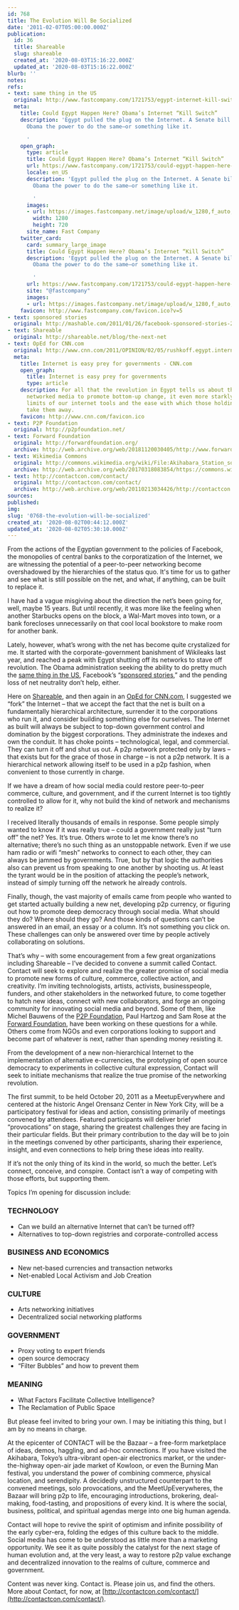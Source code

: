 ```yaml
---
id: 768
title: The Evolution Will Be Socialized
date: '2011-02-07T05:00:00.000Z'
publication:
  id: 36
  title: Shareable
  slug: shareable
  created_at: '2020-08-03T15:16:22.000Z'
  updated_at: '2020-08-03T15:16:22.000Z'
blurb: ''
notes: 
refs:
- text: same thing in the US
  original: http://www.fastcompany.com/1721753/egypt-internet-kill-switch
  meta:
    title: Could Egypt Happen Here? Obama’s Internet “Kill Switch”
    description: 'Egypt pulled the plug on the Internet. A Senate bill would give
      Obama the power to do the same–or something like it.

      '
    open_graph:
      type: article
      title: Could Egypt Happen Here? Obama’s Internet “Kill Switch”
      url: https://www.fastcompany.com/1721753/could-egypt-happen-here-obamas-internet-kill-switch
      locale: en_US
      description: 'Egypt pulled the plug on the Internet. A Senate bill would give
        Obama the power to do the same–or something like it.

        '
      images:
      - url: https://images.fastcompany.net/image/upload/w_1280,f_auto,q_auto,fl_lossy/fc/1721753-could-egypt-happen-here-obamas-internet-kill-switch-rotator.jpg
        width: 1280
        height: 720
      site_name: Fast Company
    twitter_card:
      card: summary_large_image
      title: Could Egypt Happen Here? Obama’s Internet “Kill Switch”
      description: 'Egypt pulled the plug on the Internet. A Senate bill would give
        Obama the power to do the same–or something like it.

        '
      url: https://www.fastcompany.com/1721753/could-egypt-happen-here-obamas-internet-kill-switch
      site: "@fastcompany"
      images:
      - url: https://images.fastcompany.net/image/upload/w_1280,f_auto,q_auto,fl_lossy/fc/1721753-could-egypt-happen-here-obamas-internet-kill-switch-rotator.jpg
    favicon: http://www.fastcompany.com/favicon.ico?v=5
- text: sponsored stories
  original: http://mashable.com/2011/01/26/facebook-sponsored-stories-2/
- text: Shareable
  original: http://shareable.net/blog/the-next-net
- text: OpEd for CNN.com
  original: http://www.cnn.com/2011/OPINION/02/05/rushkoff.egypt.internet/index.html
  meta:
    title: Internet is easy prey for governments - CNN.com
    open_graph:
      title: Internet is easy prey for governments
      type: article
    description: For all that the revolution in Egypt tells us about the power of
      networked media to promote bottom-up change, it even more starkly reveals the
      limits of our internet tools and the ease with which those holding power can
      take them away.
    favicon: http://www.cnn.com/favicon.ico
- text: P2P Foundation
  original: http://p2pfoundation.net/
- text: Forward Foundation
  original: http://forwardfoundation.org/
  archive: http://web.archive.org/web/20181120030405/http://www.forwardfoundation.org/
- text: Wikimedia Commons
  original: http://commons.wikimedia.org/wiki/File:Akihabara_Station_square.jpg
  archive: http://web.archive.org/web/20170318083854/https://commons.wikimedia.org/wiki/File:Akihabara_Station_square.jpg
- text: http://contactcon.com/contact/
  original: http://contactcon.com/contact/
  archive: http://web.archive.org/web/20110213034426/http://contactcon.com:80/contact/
sources: 
published: 
img: 
slug: '0768-the-evolution-will-be-socialized'
created_at: '2020-08-02T00:44:12.000Z'
updated_at: '2020-08-02T05:30:10.000Z'
---
```

From the actions of the Egyptian government to the policies of Facebook, the monopolies of central banks to the corporatization of the Internet, we are witnessing the potential of a peer-to-peer networking become overshadowed by the hierarchies of the status quo. It's time for us to gather and see what is still possible on the net, and what, if anything, can be built to replace it.

I have had a vague misgiving about the direction the net’s been going for, well, maybe 15 years. But until recently, it was more like the feeling when another Starbucks opens on the block, a Wal-Mart moves into town, or a bank forecloses unnecessarily on that cool local bookstore to make room for another bank.

Lately, however, what’s wrong with the net has become quite crystalized for me. It started with the corporate-government banishment of Wikileaks last year, and reached a peak with Egypt shutting off its networks to stave off revolution. The Obama administration seeking the ability to do pretty much the [same thing in the US](http://www.fastcompany.com/1721753/egypt-internet-kill-switch), Facebook’s “[sponsored stories](http://mashable.com/2011/01/26/facebook-sponsored-stories-2/),” and the pending loss of net neutrality don’t help, either.

Here on [Shareable](http://shareable.net/blog/the-next-net), and then again in an [OpEd for CNN.com](http://www.cnn.com/2011/OPINION/02/05/rushkoff.egypt.internet/index.html), I suggested we “fork” the Internet – that we accept the fact that the net is built on a fundamentally hierarchical architecture, surrender it to the corporations who run it, and consider building something else for ourselves. The Internet as built will always be subject to top-down government control and domination by the biggest corporations. They administrate the indexes and own the conduit. It has choke points – technological, legal, and commercial. They can turn it off and shut us out. A p2p network protected only by laws – that exists but for the grace of those in charge – is not a p2p network. It is a hierarchical network allowing itself to be used in a p2p fashion, when convenient to those currently in charge.

If we have a dream of how social media could restore peer-to-peer commerce, culture, and government, and if the current Internet is too tightly controlled to allow for it, why not build the kind of network and mechanisms to realize it?

I received literally thousands of emails in response. Some people simply wanted to know if it was really true – could a government really just “turn off” the net? Yes. It’s true. Others wrote to let me know there’s no alternative; there’s no such thing as an unstoppable network. Even if we use ham radio or wifi “mesh” networks to connect to each other, they can always be jammed by governments. True, but by that logic the authorities also can prevent us from speaking to one another by shooting us. At least the tyrant would be in the position of attacking the people’s network, instead of simply turning off the network he already controls.

Finally, though, the vast majority of emails came from people who wanted to get started actually building a new net, developing p2p currency, or figuring out how to promote deep democracy through social media. What should they do? Where should they go? And those kinds of questions can’t be answered in an email, an essay or a column. It’s not something you click on. These challenges can only be answered over time by people actively collaborating on solutions.

That’s why – with some encouragement from a few great organizations including Shareable – I’ve decided to convene a summit called Contact. Contact will seek to explore and realize the greater promise of social media to promote new forms of culture, commerce, collective action, and creativity. I’m inviting technologists, artists, activists, businesspeople, funders, and other stakeholders in the networked future, to come together to hatch new ideas, connect with new collaborators, and forge an ongoing community for innovating social media and beyond. Some of them, like Michel Bauwens of the [P2P Foundation](http://p2pfoundation.net/), Paul Hartzog and Sam Rose at the [Forward Foundation](http://forwardfoundation.org/), have been working on these questions for a while. Others come from NGOs and even corporations looking to support and become part of whatever is next, rather than spending money resisting it.

From the development of a new non-hierarchical Internet to the implementation of alternative e-currencies, the prototyping of open source democracy to experiments in collective cultural expression, Contact will seek to initiate mechanisms that realize the true promise of the networking revolution.

The first summit, to be held October 20, 2011 as a MeetupEverywhere and centered at the historic Angel Orensanz Center in New York City, will be a participatory festival for ideas and action, consisting primarily of meetings convened by attendees. Featured participants will deliver brief “provocations” on stage, sharing the greatest challenges they are facing in their particular fields. But their primary contribution to the day will be to join in the meetings convened by other participants, sharing their experience, insight, and even connections to help bring these ideas into reality.

If it’s not the only thing of its kind in the world, so much the better. Let’s connect, conceive, and conspire. Contact isn’t a way of competing with those efforts, but supporting them.

Topics I’m opening for discussion include:

### TECHNOLOGY

-   Can we build an alternative Internet that can’t be turned off?
-   Alternatives to top-down registries and corporate-controlled access

### BUSINESS AND ECONOMICS

-   New net-based currencies and transaction networks
-   Net-enabled Local Activism and Job Creation

### CULTURE

-   Arts networking initiatives
-   Decentralized social networking platforms

### GOVERNMENT

-   Proxy voting to expert friends
-   open source democracy
-   “Filter Bubbles” and how to prevent them

### MEANING

-   What Factors Facilitate Collective Intelligence?
-   The Reclamation of Public Space

But please feel invited to bring your own. I may be initiating this thing, but I am by no means in charge.

At the epicenter of CONTACT will be the Bazaar – a free-form marketplace of ideas, demos, haggling, and ad-hoc connections. If you have visited the Akihabara, Tokyo’s ultra-vibrant open-air electronics market, or the under-the-highway open-air jade market of Kowloon, or even the Burning Man festival, you understand the power of combining commerce, physical location, and serendipity. A decidedly unstructured counterpart to the convened meetings, solo provocations, and the MeetUpEverywheres, the Bazaar will bring p2p to life, encouraging introductions, brokering, deal-making, food-tasting, and propositions of every kind. It is where the social, business, political, and spiritual agendas merge into one big human agenda.

Contact will hope to revive the spirit of optimism and infinite possibility of the early cyber-era, folding the edges of this culture back to the middle. Social media has come to be understood as little more than a marketing opportunity. We see it as quite possibly the catalyst for the next stage of human evolution and, at the very least, a way to restore p2p value exchange and decentralized innovation to the realms of culture, commerce and government.

Content was never king. Contact is. Please join us, and find the others. More about Contact, for now, at [http://contactcon.com/contact/](http://contactcon.com/contact/).
